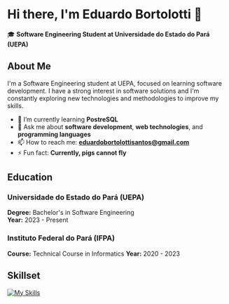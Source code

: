 # Hi there, I'm Eduardo Bortolotti 👋

🎓 **Software Engineering Student at Universidade do Estado do Pará (UEPA)**


## About Me

I'm a Software Engineering student at UEPA, focused on learning software development. I have a strong interest in software solutions and I'm constantly exploring new technologies and methodologies to improve my skills.

- 🌱 I’m currently learning **PostreSQL**
- 💬 Ask me about **software development**, **web technologies**, and **programming languages**
- 📫 How to reach me: **eduardobortolottisantos@gmail.com**
- ⚡ Fun fact: **Currently, pigs cannot fly**


## Education

### Universidade do Estado do Pará (UEPA)
**Degree:** Bachelor's in Software Engineering  
**Year:** 2023 - Present

### Instituto Federal do Pará (IFPA)
**Course:** Technical Course in Informatics
**Year:** 2020 - 2023

## Skillset

[![My Skills](https://skillicons.dev/icons?i=js,html,css,bootstrap,nodejs,express,python,postgres,mysql,postman,bash,windows)](Skillset)
